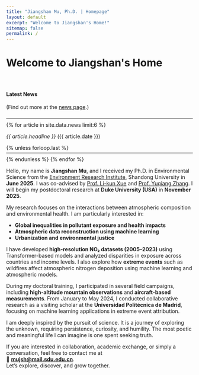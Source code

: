 ```yaml
---
title: "Jiangshan Mu, Ph.D. | Homepage"
layout: default
excerpt: "Welcome to Jiangshan's Home!"
sitemap: false
permalink: /
---
```


# Welcome to Jiangshan's Home

<div id="newsid" class="float-md-end col-sm-4 bg-light border" style="display:block; padding-top: 20px" >
<div class="well">
<h4>Latest News</h4>
<p>(Find out more at the <a href="{{ site.url }}{{ site.baseurl }}/allnews.html">news page</a>.)</p>
<hr style="margin-top: 22px; margin-bottom: 8px;" />
{% for article in site.data.news limit:6 %}
<p>
<em>{{ article.headline }}</em> ({{ article.date }})</p>
{% unless forloop.last %}
<hr style="margin-top: 5px; margin-bottom: 8px;" />
{% endunless %}
{% endfor %}
</div>
</div>

Hello, my name is **Jiangshan Mu**, and I received my Ph.D. in Environmental Science from the [Environment Research Institute](https://www.hj.sdu.edu.cn/), Shandong University in **June 2025**. I was co-advised by [Prof. Li-kun Xue](https://www.hj.sdu.edu.cn/info/1015/1532.htm) and [Prof. Yuqiang Zhang](https://faculty.sdu.edu.cn/~f2eaAz/zh_CN/index.htm). I will begin my postdoctoral research at **Duke University (USA)** in **November 2025**.

My research focuses on the interactions between atmospheric composition and environmental health. I am particularly interested in:

- **Global inequalities in pollutant exposure and health impacts**
- **Atmospheric data reconstruction using machine learning**
- **Urbanization and environmental justice**

I have developed **high-resolution NO₂ datasets (2005–2023)** using Transformer-based models and analyzed disparities in exposure across countries and income levels. I also explore how **extreme events** such as wildfires affect atmospheric nitrogen deposition using machine learning and atmospheric models.

During my doctoral training, I participated in several field campaigns, including **high-altitude mountain observations** and **aircraft-based measurements**. From January to May 2024, I conducted collaborative research as a visiting scholar at the **Universidad Politécnica de Madrid**, focusing on machine learning applications in extreme event attribution.

I am deeply inspired by the pursuit of science. It is a journey of exploring the unknown, requiring persistence, curiosity, and humility. The most poetic and meaningful life I can imagine is one spent seeking truth.

If you are interested in collaboration, academic exchange, or simply a conversation, feel free to contact me at  
📧 <a href="mailto:mujsh@mail.sdu.edu.cn"><strong>mujsh@mail.sdu.edu.cn</strong></a>.  
Let’s explore, discover, and grow together.

<!-- Carousel (currently disabled)
<div id="home-carousel" class="carousel slide col-sm-7 ms-me-auto" data-bs-ride="carousel">
  <div class="carousel-indicators">
    <button type="button" data-bs-target="#home-carousel" data-bs-slide-to="0" class="active" aria-current="true" aria-label="Slide 1"></button>
    <button type="button" data-bs-target="#home-carousel" data-bs-slide-to="1" aria-label="Slide 2"></button>
    <button type="button" data-bs-target="#home-carousel" data-bs-slide-to="2" aria-label="Slide 3"></button>
    <button type="button" data-bs-target="#home-carousel" data-bs-slide-to="3" aria-label="Slide 4"></button>
    <button type="button" data-bs-target="#home-carousel" data-bs-slide-to="4" aria-label="Slide 5"></button>
    <button type="button" data-bs-target="#home-carousel" data-bs-slide-to="5" aria-label="Slide 6"></button>
    <button type="button" data-bs-target="#home-carousel" data-bs-slide-to="6" aria-label="Slide 7"></button>
  </div>
  <div class="carousel-inner">
    <div class="carousel-item active">
      <img src="{{ site.url }}{{ site.baseurl }}/images/slider7001400/STOTEN.png" class="d-block w-100" alt="STOTEN" />
    </div>
    <div class="carousel-item">
      <img src="{{ site.url }}{{ site.baseurl }}/images/slider7001400/JESZM.jpg" class="d-block w-100" alt="JESZM">
    </div>
    <div class="carousel-item">
      <img src="{{ site.url }}{{ site.baseurl }}/images/slider7001400/jgrzyn.jpg" class="d-block w-100" alt="JGRZYN">
    </div>
    <div class="carousel-item">
      <img src="{{ site.url }}{{ site.baseurl }}/images/slider7001400/acpzyn.png" class="d-block w-100" alt="ACPZYN">
    </div>
    <div class="carousel-item">
      <img src="{{ site.url }}{{ site.baseurl }}/images/slider7001400/STOTENLYH.jpg" class="d-block w-100" alt="STOTENLYH">
    </div>
    <div class="carousel-item">
      <img src="{{ site.url }}{{ site.baseurl }}/images/slider7001400/JESJYR.jpg" class="d-block w-100" alt="JESJYR">
    </div>
    <div class="carousel-item">
      <img src="{{ site.url }}{{ site.baseurl }}/images/slider7001400/acsyc.jpeg" class="d-block w-100" alt="ACSY">
    </div>
  </div>
  <button class="carousel-control-prev" type="button" data-bs-target="#home-carousel" data-bs-slide="prev">
    <span class="carousel-control-prev-icon" aria-hidden="true"></span>
    <span class="visually-hidden">Previous</span>
  </button>
  <button class="carousel-control-next" type="button" data-bs-target="#home-carousel" data-bs-slide="next">
    <span class="carousel-control-next-icon" aria-hidden="true"></span>
    <span class="visually-hidden">Next</span>
  </button>
</div>
-->
